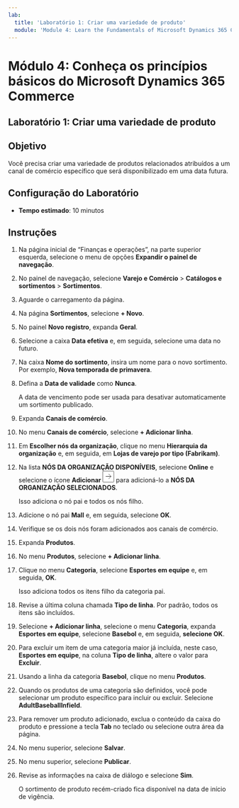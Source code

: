 ```yaml
---
lab:
  title: 'Laboratório 1: Criar uma variedade de produto'
  module: 'Module 4: Learn the Fundamentals of Microsoft Dynamics 365 Commerce'
---
```


# Módulo 4: Conheça os princípios básicos do Microsoft Dynamics 365 Commerce

## Laboratório 1: Criar uma variedade de produto

## Objetivo

Você precisa criar uma variedade de produtos relacionados atribuídos a um canal de comércio específico que será disponibilizado em uma data futura. 

## Configuração do Laboratório

   - **Tempo estimado**: 10 minutos

## Instruções

1.  Na página inicial de “Finanças e operações”, na parte superior esquerda, selecione o menu de opções **Expandir o painel de navegação**.

2.  No painel de navegação, selecione **Varejo e Comércio** > **Catálogos e sortimentos** > **Sortimentos**.

3.  Aguarde o carregamento da página.

4.  Na página **Sortimentos**, selecione **+ Novo**.

5.  No painel **Novo registro**, expanda **Geral**.

6.  Selecione a caixa **Data efetiva** e, em seguida, selecione uma data no futuro.

7.  Na caixa **Nome do sortimento**, insira um nome para o novo sortimento. Por exemplo, **Nova temporada de primavera**.

8.  Defina a **Data de validade** como **Nunca**.

    A data de vencimento pode ser usada para desativar automaticamente um sortimento publicado.

9.  Expanda **Canais de comércio**.

10. No menu **Canais de comércio**, selecione **+ Adicionar linha**.

11. Em **Escolher nós da organização**, clique no menu **Hierarquia da organização** e, em seguida, em **Lojas de varejo por tipo (Fabrikam)**.

12. Na lista **NÓS DA ORGANIZAÇÃO DISPONÍVEIS**, selecione **Online** e selecione o ícone **Adicionar** ![Figura 15](./media/04-learn-the-fundamentals-of-dynamics-365-commerce-17.png) para adicioná-lo a **NÓS DA ORGANIZAÇÃO SELECIONADOS**.

    Isso adiciona o nó pai e todos os nós filho.

13. Adicione o nó pai **Mall** e, em seguida, selecione **OK**.

14. Verifique se os dois nós foram adicionados aos canais de comércio.

15. Expanda **Produtos**.

16. No menu **Produtos**, selecione **+ Adicionar linha**.

17. Clique no menu **Categoria**, selecione **Esportes em equipe** e, em seguida, **OK**.

    Isso adiciona todos os itens filho da categoria pai.

18. Revise a última coluna chamada **Tipo de linha**. Por padrão, todos os itens são incluídos.

19. Selecione **+ Adicionar linha**, selecione o menu **Categoria**, expanda **Esportes em equipe**, selecione **Basebol** e, em seguida, **selecione OK**.

20. Para excluir um item de uma categoria maior já incluída, neste caso, **Esportes em equipe**, na coluna **Tipo de linha**, altere o valor para **Excluir**.

21. Usando a linha da categoria **Basebol**, clique no menu **Produtos**.

22. Quando os produtos de uma categoria são definidos, você pode selecionar um produto específico para incluir ou excluir. Selecione **AdultBaseballInfield**.

23. Para remover um produto adicionado, exclua o conteúdo da caixa do produto e pressione a tecla **Tab** no teclado ou selecione outra área da página.

24. No menu superior, selecione **Salvar**.

25. No menu superior, selecione **Publicar**.

26. Revise as informações na caixa de diálogo e selecione **Sim**.

    O sortimento de produto recém-criado fica disponível na data de início de vigência.

